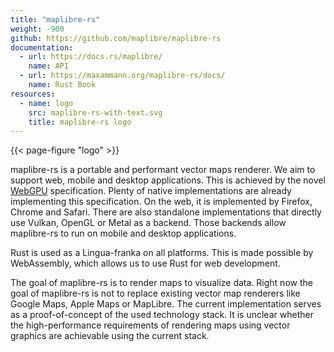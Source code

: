 ```yaml
---
title: "maplibre-rs"
weight: -900
github: https://github.com/maplibre/maplibre-rs
documentation:
  - url: https://docs.rs/maplibre/
    name: API
  - url: https://maxammann.org/maplibre-rs/docs/
    name: Rust Book
resources:
  - name: logo
    src: maplibre-rs-with-text.svg
    title: maplibre-rs logo
---
```


{{< page-figure "logo" >}}

maplibre-rs is a portable and performant vector maps renderer. We aim to support web, mobile and desktop applications. This
is achieved by the novel [WebGPU](https://www.w3.org/TR/webgpu/) specification. Plenty of native implementations are
already implementing this specification. On the web, it is implemented by Firefox, Chrome and Safari. There are also
standalone implementations that directly use Vulkan, OpenGL or Metal as a backend. Those backends allow maplibre-rs to run on
mobile and desktop applications.

Rust is used as a Lingua-franka on all platforms. This is made possible by WebAssembly, which allows us to use Rust for
web development.

The goal of maplibre-rs is to render maps to visualize data. Right now the goal of maplibre-rs is not to replace existing
vector map renderers like Google Maps, Apple Maps or MapLibre. The current implementation serves as a proof-of-concept
of the used technology stack. It is unclear whether the high-performance requirements of rendering maps using vector
graphics are achievable using the current stack.
